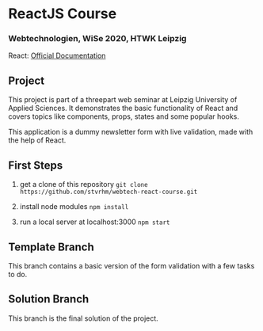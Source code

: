 # ReactJS Course

### Webtechnologien, WiSe 2020, HTWK Leipzig

React: [Official Documentation](https://reactjs.org/docs/getting-started.html)

## Project

This project is part of a threepart web seminar at Leipzig University of Applied Sciences. It demonstrates the basic functionality of React and covers topics like components, props, states and some popular hooks.

This application is a dummy newsletter form with live validation, made with the help of React.

## First Steps

1. get a clone of this repository
   `git clone https://github.com/stvrhm/webtech-react-course.git`

2. install node modules
   `npm install`

3. run a local server at localhost:3000
   `npm start`

## Template Branch

This branch contains a basic version of the form validation with a few tasks to do.

## Solution Branch

This branch is the final solution of the project.

